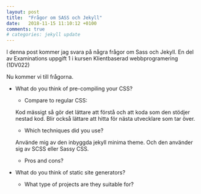 ```yaml
---
layout: post
title:  "Frågor om SASS och Jekyll"
date:   2018-11-15 11:10:12 +0100
comments: true
# categories: jekyll update
---
```


I denna post kommer jag svara på några frågor om Sass och Jekyll. En del av Examinations uppgift 1 i kursen Klientbaserad webbprogramering (1DV022)

Nu kommer vi till frågorna.

* What do you think of pre-compiling your CSS?

    * Compare to regular CSS: 

    Kod mässigt så gör det lättare att förstå och att koda som den stödjer nestad kod. Blir också lättare att hitta för nästa utvecklare som tar över.
    
    * Which techniques did you use?

    Använde mig av den inbyggda jekyll minima theme. Och den använder sig av SCSS eller Sassy CSS.
    * Pros and cons?



* What do you think of static site generators?
    * What type of projects are they suitable for?

